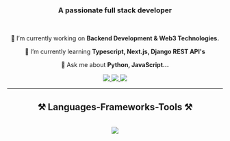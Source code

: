 <h3 align="center">A passionate full stack developer </h3>

<br/>

<div align="center">
 
 🔭 I’m currently working on **Backend Development & Web3 Technologies.**
 
 🌱 I’m currently learning **Typescript, Next.js, Django REST API's**

💬 Ask me about **Python, JavaScript...**

 </div>
 
<div align="center"> 
  <a href="mailto:mustafahaitaa@gmail.com">
    <img src="https://img.shields.io/badge/Gmail-333333?style=for-the-badge&logo=gmail&logoColor=red" />
  </a>
  <a href="https://www.linkedin.com/in/egemen-mustafa-haita-0369b6223/" target="_blank">
    <img src="https://img.shields.io/badge/LinkedIn-0077B5?style=for-the-badge&logo=linkedin&logoColor=white" target="_blank" />
  </a>
  <a href="https://github.com/haitaa" target="_blank">
     <img src="https://img.shields.io/badge/Portfolio-FF5722?style=for-the-badge&logo=todoist&logoColor=white" target="_blank" /> <!-- sqlite, safari, google-chrome are other good icon options -->
  </a>
</div>

 <hr/>
 
<h2 align="center">⚒️ Languages-Frameworks-Tools ⚒️</h2>
<br/>
<div align="center">
  <img src="https://skillicons.dev/icons?i=js,py,java,react,ts,bun,c,django,docker,nextjs,express,fastapi,tailwind,mongodb,mysql,postgresql,sqlite,aws,gcp&perline=12" />
</div>


